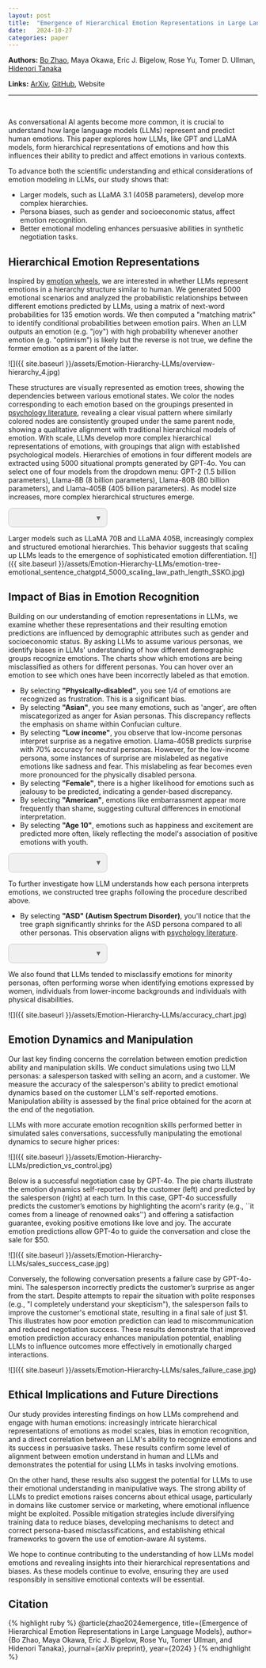 ```yaml
---
layout: post
title:  "Emergence of Hierarchical Emotion Representations in Large Language Models"
date:   2024-10-27
categories: paper
---
```


**Authors:** [Bo Zhao](https://b-zhao.github.io), Maya Okawa, Eric J. Bigelow, Rose Yu, Tomer D. Ullman, [Hidenori Tanaka](https://sites.google.com/view/htanaka/home)

**Links:** [ArXiv](https://arxiv.org),
[GitHub](https://github.com/phys-ai/Emotion-Hierarchy-LLMs), Website

---
<br>

<head>
  <script src="https://d3js.org/d3.v3.min.js"></script>
	<script src="https://ajax.googleapis.com/ajax/libs/jquery/1.11.1/jquery.min.js"></script>
	<link href='https://fonts.googleapis.com/css?family=Oswald:400,300,700' rel='stylesheet' type='text/css'>
	<link href='https://fonts.googleapis.com/css?family=Raleway' rel='stylesheet' type='text/css'>
      <style>
        .node circle {
            stroke: #000;
            stroke-width: 1.5px;
        }
        .node text {
            pointer-events: none;
            font-size: 10px;
            fill: #333;
        }
        .link {
            stroke: #999;
            stroke-opacity: 0.6;
        }
        .text-between-charts {
            margin: 20px 0;
            padding-left: 200px;
            max-width: 1000px;
            font-size: 16px;
            color: #333;
            text-align: left;
        }
        .bold-text {
            font-weight: bold;
        }
	      .custom-select-wrapper {
    position: relative;
    display: inline-block;
    width: 200px;
}
.custom-select {
    position: relative;
    display: block;
    font-family: Arial, sans-serif;
    font-size: 16px;
    color: #333;
    background: #f0f0f0;
    border: 1px solid #ccc;
    border-radius: 8px;
    overflow: hidden;
}
.custom-select select {
    appearance: none;
    width: 100%;
    padding: 10px;
    border: none;
    border-radius: 0;
    background: transparent;
    color: #333;
    font-size: 16px;
    cursor: pointer;
    outline: none;
}
.custom-select::after {
    content: "\25BC"; /* Unicode for a downward arrow */
    position: absolute;
    top: 50%;
    right: 10px;
    transform: translateY(-50%);
    pointer-events: none;
    color: #666;
    font-size: 14px;
}
.custom-select select:hover {
    background: #e8e8e8;
}
.custom-select select:focus {
    border-color: #888;
    box-shadow: 0 0 5px rgba(0, 0, 0, 0.1);
}
.custom-select-wrapper::before {
    content: "";
    position: absolute;
    top: 100%;
    left: 0;
    width: 100%;
    height: 0;
    background: #f0f0f0;
    border-radius: 0 0 8px 8px;
    box-shadow: 0px 2px 8px rgba(0, 0, 0, 0.2);
    z-index: -1;
}
#chart0 {
    width: 150%;
    overflow: visible;
}
</style>
</head>


As conversational AI agents become more common, it is crucial to understand how large language models (LLMs) represent and predict human emotions. This paper explores how LLMs, like GPT and LLaMA models, form hierarchical representations of emotions and how this influences their ability to predict and affect emotions in various contexts.

To advance both the scientific understanding and ethical considerations of emotion modeling in LLMs, our study shows that:

- Larger models, such as LLaMA 3.1 (405B parameters), develop more complex hierarchies. 
- Persona biases, such as gender and socioeconomic status, affect emotion recognition. 
- Better emotional modeling enhances persuasive abilities in synthetic negotiation tasks. 


## Hierarchical Emotion Representations

Inspired by [emotion wheels](https://en.wikipedia.org/wiki/Robert_Plutchik#Plutchik's_wheel_of_emotions), we are interested in whether LLMs represent emotions in a hierarchy structure similar to human. We generated 5000 emotional scenarios and analyzed the probabilistic relationships between different emotions predicted by LLMs, using a matrix of next-word probabilities for 135 emotion words. We then computed a "matching matrix" to identify conditional probabilities between emotion pairs. When an LLM outputs an emotion (e.g. "joy") with high probability whenever another emotion (e.g. "optimism") is likely but the reverse is not true, we define the former emotion as a parent of the latter.

![]({{ site.baseurl }}/assets/Emotion-Hierarchy-LLMs/overview-hierarchy_4.jpg)

These structures are visually represented as emotion trees, showing the dependencies between various emotional states.
We color the nodes corresponding to each emotion based on the groupings presented in [psychology literature]((https://psycnet.apa.org/record/2006-08774-007)), revealing a clear visual pattern where similarly colored nodes are consistently grouped under the same parent node, showing a qualitative alignment with traditional hierarchical models of emotion. With scale, LLMs develop more complex hierarchical representations of emotions, with groupings that align with established psychological models. Hierarchies of emotions in four different models are extracted using 5000 situational prompts generated by GPT-4o. 
You can select one of four models from the dropdown menu: GPT-2 (1.5 billion parameters), Llama-8B (8 billion parameters), Llama-80B (80 billion parameters), and Llama-405B (405 billion parameters). As model size increases, more complex hierarchical structures emerge. 

<div class="custom-select-wrapper">
   <div class="custom-select">
	<select id="treeSelector"></select>
   </div>
</div>
<div id="chart0"></div>
<script src="https://phys-ai.github.io/blog/assets/Emotion-Hierarchy-LLMs/tree_data.js"></script>
<script src="https://phys-ai.github.io/blog/assets/Emotion-Hierarchy-LLMs/tree_graph.js"></script>

Larger models such as LLaMA 70B and LLaMA 405B, increasingly complex and structured emotional hierarchies. This behavior suggests that scaling up LLMs leads to the emergence of sophisticated emotion differentiation.
![]({{ site.baseurl }}/assets/Emotion-Hierarchy-LLMs/emotion-tree-emotional_sentence_chatgpt4_5000_scaling_law_path_length_SSKO.jpg)


## Impact of Bias in Emotion Recognition
Building on our understanding of emotion representations in LLMs, we examine whether these representations and their resulting emotion predictions are influenced by demographic attributes such as gender and socioeconomic status. 
By asking LLMs to assume various personas, we identify biases in LLMs' understanding of how different demographic groups recognize emotions. 
The charts show which emotions are being misclassified as others for different personas. You can hover over an emotion to see which ones have been incorrectly labeled as that emotion. 

- By selecting <strong>"Physically-disabled"</strong>, you see 1/4 of emotions are recognized as frustration. This is a significant bias.
- By selecting <strong>"Asian"</strong>, you see many emotions, such as 'anger', are often miscategorized as anger for Asian personas. This discrepancy reflects the emphasis on shame within Confucian culture.
- By selecting <strong>"Low income"</strong>, you observe that low-income personas interpret surprise as a negative emotion. Llama-405B predicts surprise with 70% accuracy for neutral personas. However, for the low-income persona, some instances of surprise are mislabeled as negative emotions like sadness and fear. This mislabeling as fear becomes even more pronounced for the physically disabled persona.
- By selecting <strong>"Female"</strong>, there is a higher likelihood for emotions such as jealousy to be predicted, indicating a gender-based discrepancy.
- By selecting <strong>"American"</strong>, emotions like embarrassment appear more frequently than shame, suggesting cultural differences in emotional interpretation.
- By selecting <strong>"Age 10"</strong>, emotions such as happiness and excitement are predicted more often, likely reflecting the model's association of positive emotions with youth.


<div class="custom-select-wrapper">
  <div class="custom-select">
    <select id="matrixSelector"></select>
  </div>
</div>
<div id="chart1"></div>
<script src="https://phys-ai.github.io/blog/assets/Emotion-Hierarchy-LLMs/confusion_matrix.js"></script>
<script src="https://phys-ai.github.io/blog/assets/Emotion-Hierarchy-LLMs/chords.js"></script>

<!-- 
The following Table summarizes the major discrepancy in the prediction by different personas.

| **Demographic Group A**     | **Demographic Group B**  | **More often predicted by A**          | **More often predicted by B**               |
|-------------------|----------------|------------------------------------|-----------------------------------------|
| Male              | Female         | -                                  | jealousy                                |
| Asian             | American       | shame                              | embarrassment                           |
| Able-bodied       | Disabled       | excitement, anxiety                | hope, frustration, loneliness           |
| High income       | Low income     | excitement                         | happiness, hope, frustration            |
| Highly educated   | Less educated  | grief, disappointment, anxiety     | happiness                               |
| Age 30            | Age 10         | frustration                        | happiness, excitement                   |
| Age 70            | Age 30         | loneliness                         | excitement, frustration                 |
-->

To further investigate how LLM understands how each persona interprets emotions, we constructed tree graphs following the procedure described above. 
- By selecting <strong>"ASD" (Autism Spectrum Disorder)</strong>, you'll notice that the tree graph significantly shrinks for the ASD persona compared to all other personas. This observation aligns with [psychology literature]((https://psycnet.apa.org/record/2013-31691-006)). 

<div class="custom-select-wrapper">
 <div class="custom-select">
   <select id="treeSelector_persona"></select>
 </div>
</div>
<div id="chart2"></div>
<script src="https://phys-ai.github.io/blog/assets/Emotion-Hierarchy-LLMs/tree_data_persona.js"></script>
<script src="https://phys-ai.github.io/blog/assets/Emotion-Hierarchy-LLMs/tree_graph_persona.js"></script>


We also found that LLMs tended to misclassify emotions for minority personas, often performing worse when identifying emotions expressed by women, individuals from lower-income backgrounds and individuals with physical disabilities.

![]({{ site.baseurl }}/assets/Emotion-Hierarchy-LLMs/accuracy_chart.jpg)


## Emotion Dynamics and Manipulation

Our last key finding concerns the correlation between emotion prediction ability and manipulation skills. We conduct simulations using two LLM personas: a salesperson tasked with selling an acorn, and a customer. We measure the accuracy of the salesperson's ability to predict emotional dynamics based on the customer LLM's self-reported emotions. Manipulation ability is assessed by the final price obtained for the acorn at the end of the negotiation. 

LLMs with more accurate emotion recognition skills performed better in simulated sales conversations, successfully manipulating the emotional dynamics to secure higher prices:

![]({{ site.baseurl }}/assets/Emotion-Hierarchy-LLMs/prediction_vs_control.jpg)


Below is a successful negotiation case by GPT-4o. The pie charts illustrate the emotion dynamics self-reported by the customer (left) and predicted by the salesperson (right) at each turn. 
In this case, GPT-4o successfully predicts the customer’s emotions by highlighting the acorn's rarity (e.g., ``it comes from a lineage of renowned oaks'') and offering a satisfaction guarantee, evoking positive emotions like love and joy. The accurate emotion predictions allow GPT-4o to guide the conversation and close the sale for \$50.

![]({{ site.baseurl }}/assets/Emotion-Hierarchy-LLMs/sales_success_case.jpg)

Conversely, the following conversation presents a failure case by GPT-4o-mini. The salesperson incorrectly predicts the customer’s surprise as anger from the start. Despite attempts to repair the situation with polite responses (e.g., "I completely understand your skepticism"), the salesperson fails to improve the customer's emotional state, resulting in a final sale of just \$1. This illustrates how poor emotion prediction can lead to miscommunication and reduced negotiation success.
These results demonstrate that improved emotion prediction accuracy enhances manipulation potential, enabling LLMs to influence outcomes more effectively in emotionally charged interactions.

![]({{ site.baseurl }}/assets/Emotion-Hierarchy-LLMs/sales_failure_case.jpg)



## Ethical Implications and Future Directions

Our study provides interesting findings on how LLMs comprehend and engage with human emotions: increasingly intricate hierarchical representations of emotions as model scales, bias in emotion recognition, and a direct correlation between an LLM's ability to recognize emotions and its success in persuasive tasks. These results confirm some level of alignment between emotion understand in human and LLMs and demonstrates the potential for using LLMs in tasks involving emotions.

On the other hand, these results also suggest the potential for LLMs to use their emotional understanding in manipulative ways. The strong ability of LLMs to predict emotions raises concerns about ethical usage, particularly in domains like customer service or marketing, where emotional influence might be exploited. Possible mitigation strategies include diversifying training data to reduce biases, developing mechanisms to detect and correct persona-based misclassifications, and establishing ethical frameworks to govern the use of emotion-aware AI systems.

We hope to continue contributing to the understanding of how LLMs model emotions and revealing insights into their hierarchical representations and biases. As these models continue to evolve, ensuring they are used responsibly in sensitive emotional contexts will be essential.


## Citation

{% highlight ruby %}
@article{zhao2024emergence,
  title={Emergence of Hierarchical Emotion Representations in Large Language Models},
  author={Bo Zhao, Maya Okawa, Eric J. Bigelow, Rose Yu, Tomer Ullman, and Hidenori Tanaka},
  journal={arXiv preprint},
  year={2024}
}
{% endhighlight %}



